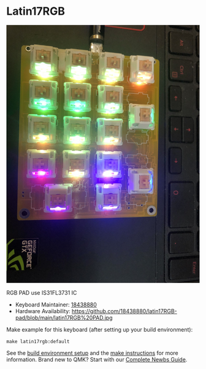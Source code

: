 # Latin17RGB

![Latin17rgb](https://github.com/18438880/latin17RGB-pad/blob/main/latin17RGB%20PAD.jpg)

  RGB PAD use IS31FL3731 IC

* Keyboard Maintainer: [18438880](https://github.com/18438880)
* Hardware Availability: https://github.com/18438880/latin17RGB-pad/blob/main/latin17RGB%20PAD.jpg

Make example for this keyboard (after setting up your build environment):

    make latin17rgb:default

See the [build environment setup](https://docs.qmk.fm/#/getting_started_build_tools) and the [make instructions](https://docs.qmk.fm/#/getting_started_make_guide) for more information. Brand new to QMK? Start with our [Complete Newbs Guide](https://docs.qmk.fm/#/newbs).
